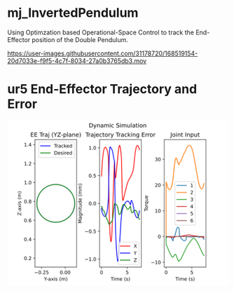 # mj_InvertedPendulum
Using Optimzation based Operational-Space Control to track the End-Effector position of the Double Pendulum.

https://user-images.githubusercontent.com/31178720/168519154-20d7033e-f9f5-4c7f-8034-27a0b3765db3.mov

# ur5 End-Effector Trajectory and Error
![OSC ur5 EE Traj and Eror](src/ur5.svg)
